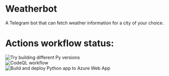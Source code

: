 # Weatherbot
A Telegram bot that can fetch weather information for a city of your choice.

# Actions workflow status:
![Try building different Py versions](https://github.com/glebtee/dj-weatherbot/actions/workflows/pytestworkflow.yml/badge.svg)  
![CodeQL workflow](https://github.com/glebtee/dj-weatherbot/actions/workflows/codeql.yml/badge.svg)  
![Build and deploy Python app to Azure Web App](https://github.com/glebtee/dj-weatherbot/actions/workflows/deploy-code-only.yml/badge.svg)  
